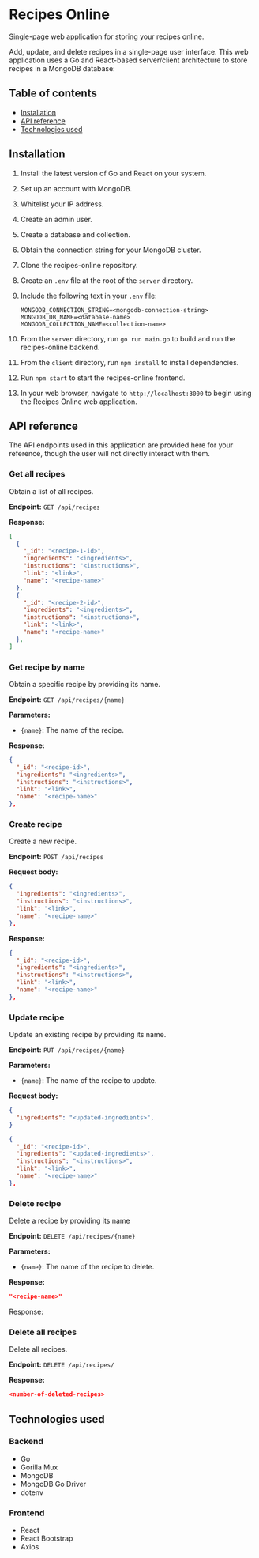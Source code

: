 # Recipes Online

Single-page web application for storing your recipes online.

Add, update, and delete recipes in a single-page user interface. This web
application uses a Go and React-based server/client architecture to store
recipes in a MongoDB database:

## Table of contents
* [Installation](#installation)
* [API reference](#api-reference)
* [Technologies used](#technologies-used)

## Installation

1. Install the latest version of Go and React on your system.
2. Set up an account with MongoDB.
3. Whitelist your IP address.
4. Create an admin user.
5. Create a database and collection.
6. Obtain the connection string for your MongoDB cluster.
7. Clone the recipes-online repository.
6. Create an `.env` file at the root of the `server` directory.
7. Include the following text in your `.env` file:

   ```
   MONGODB_CONNECTION_STRING=<mongodb-connection-string>
   MONGODB_DB_NAME=<database-name>
   MONGODB_COLLECTION_NAME=<collection-name>
   ```
8. From the `server` directory, run `go run main.go` to build and run the
   recipes-online backend.
9. From the `client` directory, run `npm install` to install dependencies.
10. Run `npm start` to start the recipes-online frontend.
11. In your web browser, navigate to `http://localhost:3000` to begin using the
    Recipes Online web application.

## API reference

The API endpoints used in this application are provided here for your
reference, though the user will not directly interact with them.

### Get all recipes

Obtain a list of all recipes.

**Endpoint:** `GET /api/recipes`

**Response:**

```json
[
  {
    "_id": "<recipe-1-id>",
    "ingredients": "<ingredients>",
    "instructions": "<instructions>",
    "link": "<link>",
    "name": "<recipe-name>"
  },
  {
    "_id": "<recipe-2-id>",
    "ingredients": "<ingredients>",
    "instructions": "<instructions>",
    "link": "<link>",
    "name": "<recipe-name>"
  },
]
```

### Get recipe by name

Obtain a specific recipe by providing its name.

**Endpoint:** `GET /api/recipes/{name}`

**Parameters:**

* `{name}`: The name of the recipe.

**Response:**

```json
{
  "_id": "<recipe-id>",
  "ingredients": "<ingredients>",
  "instructions": "<instructions>",
  "link": "<link>",
  "name": "<recipe-name>"
},
```

### Create recipe

Create a new recipe.

**Endpoint:** `POST /api/recipes`

**Request body:**

```json
{
  "ingredients": "<ingredients>",
  "instructions": "<instructions>",
  "link": "<link>",
  "name": "<recipe-name>"
},
```

**Response:**

```json
{
  "_id": "<recipe-id>",
  "ingredients": "<ingredients>",
  "instructions": "<instructions>",
  "link": "<link>",
  "name": "<recipe-name>"
},
```

### Update recipe

Update an existing recipe by providing its name.

**Endpoint:** `PUT /api/recipes/{name}`

**Parameters:**

* `{name}`: The name of the recipe to update.

**Request body:**

```json
{
  "ingredients": "<updated-ingredients>",
}
```

```json
{
  "_id": "<recipe-id>",
  "ingredients": "<updated-ingredients>",
  "instructions": "<instructions>",
  "link": "<link>",
  "name": "<recipe-name>"
},
```

### Delete recipe

Delete a recipe by providing its name

**Endpoint:** `DELETE /api/recipes/{name}`

**Parameters:**

* `{name}`: The name of the recipe to delete.

**Response:**

```json
"<recipe-name>"
```

Response:

### Delete all recipes

Delete all recipes.

**Endpoint:** `DELETE /api/recipes/`

**Response:**

```json
<number-of-deleted-recipes>
```

## Technologies used

### Backend

* Go
* Gorilla Mux
* MongoDB
* MongoDB Go Driver
* dotenv

### Frontend

* React
* React Bootstrap
* Axios
